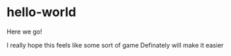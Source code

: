 # hello-world
 

Here we go!

I really hope this feels like some sort of game
Definately will make it easier 
